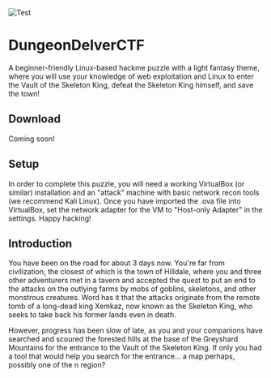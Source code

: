 ![Test](https://i.imgur.com/E4DQw0Z.png)

# DungeonDelverCTF
 A beginner-friendly Linux-based hackme puzzle with a light fantasy theme, where you will use your knowledge of web exploitation and Linux to enter the Vault of the Skeleton King, defeat the Skeleton King himself, and save the town!

## Download
Coming soon!

## Setup

In order to complete this puzzle, you will need a working VirtualBox (or similar) installation and an "attack" machine with basic network recon tools (we recommend Kali Linux).  Once you have imported the .ova file into VirtualBox, set the network adapter for the VM to "Host-only Adapter" in the settings.  Happy hacking!

## Introduction

You have been on the road for about 3 days now.  You're far from civilization, the closest of which is the town of Hilldale, where you and three other adventurers met in a tavern and accepted the quest to put an end to the attacks on the outlying farms by mobs of goblins, skeletons, and other monstrous creatures.  Word has it that the attacks originate from the remote tomb of a long-dead king Xemkaz, now known as the Skeleton King, who seeks to take back his former lands even in death.  

However, progress has been slow of late, as you and your companions have searched and scoured the forested hills at the base of the Greyshard Mountains for the entrance to the Vault of the Skeleton King.  If only you had a tool that would help you search for the entrance… a map perhaps, possibly one of the n region?
